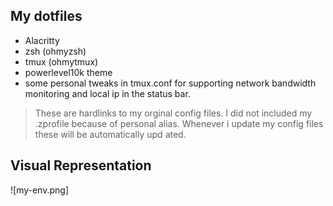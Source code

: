 ## My dotfiles
- Alacritty
- zsh (ohmyzsh)
- tmux (ohmytmux)
- powerlevel10k theme
- some personal tweaks in tmux.conf for supporting network bandwidth monitoring and local ip in the status bar.

> These are hardlinks to my orginal config files. I did not included my .zprofile because of personal alias. Whenever i update my config files these will be automatically upd
ated.

## Visual Representation
![my-env.png]
